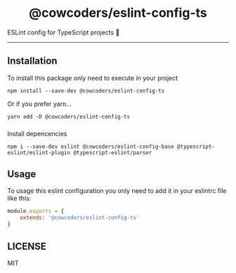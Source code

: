<div align="center">
    <h1>@cowcoders/eslint-config-ts</h1>
</div>

<p>ESLint config for TypeScript projects 🐄</p>

---

## Installation

To install this package only need to execute in your project

```shell script
npm install --save-dev @cowcoders/eslint-config-ts
```

Or if you prefer yarn...

```shell script
yarn add -D @cowcoders/eslint-config-ts
```

###

Install depencencies

```shell script
npm i --save-dev eslint @cowcoders/eslint-config-base @typescript-eslint/eslint-plugin @typescript-eslint/parser 
```

## Usage

To usage this eslint configuration you only need to add it in your eslintrc file like this:

```javascript
module.exports = {
    extends: '@cowcoders/eslint-config-ts'
}
```

## LICENSE

MIT
